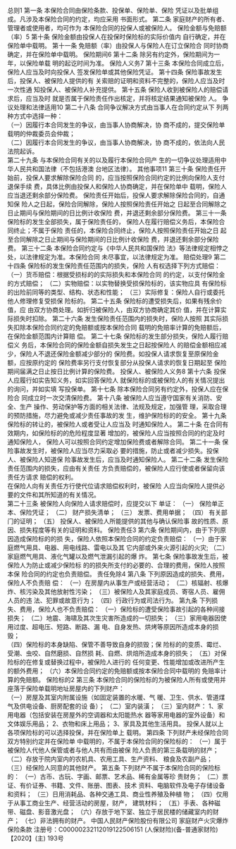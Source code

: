 总则1
第⼀条 本保险合同由保险条款、投保单、保险单、保险
凭证以及批单组成。凡涉及本保险合同的约定，均应采⽤
书⾯形式。 
第⼆条 家庭财产的所有者、管理者或使⽤者，均可作为
本保险合同的投保⼈或被保险⼈。
保险⾦额与免赔额（率）5
第⼗条 保险⾦额由投保⼈在投保时保险标的实际价值内
⾃⾏确定，并在保险单中载明。 
第⼗⼀条 免赔额（率）由投保⼈与保险⼈在订⽴保险合
同时协商确定，并在保险单中载明。
保险期间6
第⼗⼆条 除另有约定外，保险期间为⼀年，以保险单载
明的起讫时间为准。
保险⼈义务7
第⼗三条 本保险合同成⽴后，保险⼈应当及时向投保⼈
签发保险单或其他保险凭证。 
第⼗四条 保险事故发⽣后，投保⼈、被保险⼈提供的有
关索赔的证明和资料不完整的，保险⼈应当及时⼀次性通
知投保⼈、被保险⼈补充提供。 
第⼗五条 保险⼈收到被保险⼈的赔偿请求后，应当及时
就是否属于保险责任作出核定，并将核定结果通知被保险
⼈。
争议处理和法律适⽤10
第⼆⼗⼋条 合同争议解决⽅式由当事⼈在合同约定从下
列两种⽅式中选择⼀种：  
（⼀）因履⾏本合同发⽣的争议，由当事⼈协商解决，协
商不成的，提交保险单载明的仲裁委员会仲裁；  
（⼆）因履⾏本合同发⽣的争议，由当事⼈协商解决，协
商不成的，依法向⼈⺠法院起诉。  
第⼆⼗九条 与本保险合同有关的以及履⾏本保险合同产
⽣的⼀切争议处理适⽤中华⼈⺠共和国法律（不包括港澳
台地区法律）。 
其他事项11
第三⼗条 保险责任开始前，投保⼈要求解除保险合同
的，应当按照保险合同约定的⽐例向保险⼈⽀付退保⼿续
费，具体⽐例由投保⼈和保险⼈协商确定，并在保险单中
载明，保险⼈应当退还剩余部分保险费。 
保险责任开始后，投保⼈要求解除保险合同的，⾃通知保
险⼈之⽇起，保险合同解除，保险⼈按照保险责任开始之
⽇起⾄合同解除之⽇⽌期间与保险期间的⽇⽐例计收保险
费，并退还剩余部分保险费。 
第三⼗⼀条 保险标的发⽣全部损失，属于保险责任的，
保险⼈在履⾏赔偿义务后，本保险合同终⽌；不属于保险
责任的，本保险合同终⽌，保险⼈按照保险责任开始之⽇
起⾄合同解除之⽇⽌期间与保险期间的⽇⽐例计收保险
费，并退还剩余部分保险费。 
第三⼗⼆条 本保险合同约定与《中华⼈⺠共和国保险
法》等法律规定相悖之处，以法律规定为准。本保险合同
未尽事宜，以法律规定为准。
赔偿处理9
第⼆⼗四条 保险标的发⽣保险责任范围内的损失，保险
⼈有权选择下列⽅式赔偿： 
（⼀）货币赔偿：根据受损标的的实际损失和本保险合同
的约定，以⽀付保险⾦的⽅式赔偿； 
（⼆）实物赔偿：以实物替换受损保险标的，该实物应具
有保险标的出险前同等的类型、结构、状态和性能； 
（三）实际修复：保险⼈⾃⾏或委托他⼈修理修复受损保
险标的。 
第⼆⼗五条 保险标的遭受损失后，如果有残余价值，应
由双⽅协商处理。如折归被保险⼈，由双⽅协商确定其价
值，并在计算实际损失时扣除。 
第⼆⼗六条 发⽣保险责任范围内的损失时，保险⼈按照
其实际损失扣除本保险合同约定的免赔额或按本保险合同
载明的免赔率计算的免赔额后，在保险⾦额范围内计算赔
偿。 
第⼆⼗七条 保险标的发⽣部分损失，保险⼈履⾏赔偿义
务后，本保险合同的保险⾦额⾃损失发⽣之⽇起按保险⼈
的赔偿⾦额相应减少，保险⼈不退还保险⾦额减少部分的
保险费。如投保⼈请求恢复⾄原保险⾦额，应按原约定的
保险费率另⾏⽀付恢复部分从投保⼈请求的恢复⽇期起⾄
保险期间届满之⽇⽌按⽇⽐例计算的保险费。
投保⼈、被保险⼈义务8
第⼗六条 投保⼈应履⾏如实告知义务，如实回答保险⼈
就保险标的或被保险⼈的有关情况提出的询问，并如实填
写投保单。 
第⼗七条 除本保险合同另有约定外，投保⼈应在保险合
同成⽴时⼀次交清保险费。 
第⼗⼋条 被保险⼈应当遵守国家有关消防、安全、⽣产
操作、劳动保护等⽅⾯的相关法律、法规及规定，加强管
理，采取合理的预防措施，尽⼒避免或减少责任事故的发
⽣，维护保险标的的安全。 
第⼗九条 保险标的转让的，被保险⼈或者受让⼈应当及
时通知保险⼈。 
第⼆⼗条 在合同有效期内，如保险标的的危险程度显著
增加的，被保险⼈应当按照合同的约定及时通知保险⼈，
保险⼈可以按照合同约定增加保险费或者解除合同。 
第⼆⼗⼀条 保险事故发⽣时，被保险⼈应当尽⼒采取必
要的措施，防⽌或者减少损失。投保⼈、被保险⼈知道保
险事故发⽣后，应当及时通知保险⼈。 
第⼆⼗⼆条 发⽣保险责任范围内的损失，应由有关责任
⽅负责赔偿的，被保险⼈应⾏使或者保留向该责任⽅请求
赔偿的权利。  
在保险⼈向有关责任⽅⾏使代位请求赔偿权利时，被保险
⼈应当向保险⼈提供必要的⽂件和其所知道的有关情况。  
第⼆⼗三条 被保险⼈向保险⼈请求赔偿时，应提交以下
单证： 
（⼀） 保险单正本、保险凭证； 
（⼆） 财产损失清单； 
（三） 发票、费⽤单据； 
（四） 有关部⻔的证明； 
（五） 投保⼈、被保险⼈所能提供的其他与确认保险事
故的性质、原因、损失程度等有关的证明和资料。
保险责任3
第六条 保险期间内，由于下列原因造成保险标的的损
失，保险⼈依照本保险合同的约定负责赔偿： 
（⼀）由于家庭燃⽓⽤具、电器、⽤电线路、雷电以及其
它内部或外来⽕源引起的⽕灾; 
（⼆）家庭燃⽓⽤具、液化⽓罐以及燃⽓泄漏引起的爆
炸。 
第七条 保险事故发⽣后，被保险⼈为防⽌或减少保险标
的的损失所⽀付的必要的、合理的费⽤，保险⼈按照本保
险合同的约定也负责赔偿。
责任免除4
第⼋条 下列原因造成的损失、费⽤，保险⼈不负责赔
偿： 
（⼀）在房屋内从事⽣产或经营活动； 
（⼆）核辐射、核爆炸、核污染及其他放射性污染； 
（三）被保险⼈及其家庭成员、寄宿⼈员、雇佣⼈员的违
法、犯罪或故意⾏为； 
（四）⾏政⾏为或司法⾏为。 
第九条  下列损失、费⽤，保险⼈也不负责赔偿： 
（⼀）保险标的遭受保险事故引起的各种间接损失； 
（⼆）地震、海啸及其次⽣灾害所造成的⼀切损失； 
（三）家⽤电器因使⽤过度、超电压、短路、断路、漏
电、⾃身发热、烘烤等原因所造成本身的损毁；  
（四）保险标的本身缺陷、保管不善导致⾃身的损毁；保
险标的的变质、霉烂、受潮、⾍咬、⾃然磨损、⾃然损
耗、⾃燃、烘焙所造成本身的损失； 
（五）对保险标的在修复或替换过程中，被保险⼈进⾏的
任何变更、性能增加或改进所产⽣的额外费⽤； 
（六）本保险合同约定的免赔额或按本保险合同中载明的
免赔率计算的免赔额。
保险标的2
第三条 本保险合同的保险标的为被保险⼈所有或使⽤并
座落于保险单载明地址房屋内的下列财产：  
（⼀）房屋及其室内附属设施（如固定装置的⽔暖、⽓
暖、卫⽣、供⽔、管道煤⽓及供电设备、厨房配套的设
备）； 
（⼆）室内装潢； 
（三）室内财产： 
1、家⽤电器（包括安装在房屋外的空调器和太阳能热⽔
器等家⽤电器的室外设备）和⽂体娱乐⽤品； 
2、⾐物和床上⽤品； 
3、家具及其他⽣活⽤具。 
投保⼈就以上各项保险标的可以选择投保，并在保险单上
载明。 
第四条 下列财产未经保险合同双⽅特别约定并在保险单
中载明的，不属于本保险合同的保险标的： 
（⼀）属于被保险⼈代他⼈保管或者与他⼈共有⽽由被保
险⼈负责的第三条载明的财产； 
（⼆）存放于院内室内的农机具、农⽤⼯具、⽣产资料、
粮⻝及农副产品； 
（三）经保险⼈同意的其他财产。 
第五条 下列财产不属于本保险合同的保险标的： 
（⼀）古币、古玩、字画、邮票、艺术品、稀有⾦属等珍
贵财务； 
（⼆）票证、有价证券、书籍、⽂件、账册、图表、技术
资料、电脑软件及电⼦存储设备和资料； 
（三）⽇⽤消耗品、各种交通⼯具、商业性养殖及种植
物； 
（四）仅⽤于从事⼯商业⽣产、经营活动的房屋，财产，
建筑材料； 
（五）⼿表、各种磁带、磁盘、影⾳激光盘； 
（六）存放于地下室、独⽴于居⺠楼的储藏室内的财产； 
（七）⾮法拥有的财产。
中国⼈⺠财产保险股份有限公司 
家庭财产⽕灾爆炸保险条款
注册号：C00000232112019122506151
(⼈保财险)(备-普通家财险)【2020】(主) 193号
